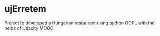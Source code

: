 # ujErretem
Project to developed a Hungarian restaurant using python OOPL with the helps of Udacity MOOC
